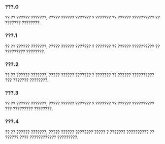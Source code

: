 ### ???.0
?? ?? ?????? ???????, ????? ?????? ??????? ? ??????? ?? ?????? ?????????? ?? ??????? ????????.

### ???.1
?? ?? ?????? ???????, ????? ?????? ??????? ? ??????? ?? ?????? ?????????? ?? ????????? ????????.

### ???.2
?? ?? ?????? ???????, ????? ?????? ??????? ? ??????? ?? ?????? ?????????? ??? ??????? ????????.

### ???.3
?? ?? ?????? ???????, ????? ?????? ??????? ? ??????? ?? ?????? ?????????? ??? ????????? ????????.

### ???.4
?? ?? ?????? ???????, ????? ?????? ???????? ????? ? ??????? ?????????? ?? ?????? ???? ???????????? ?????????.